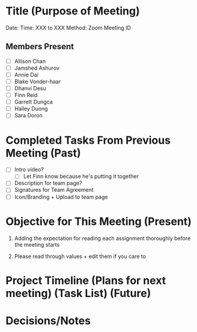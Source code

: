 # Title (Purpose of Meeting)
Date: 
Time: XXX to XXX
Method: Zoom Meeting ID

## Members Present
- [ ] Allison Chan
- [ ] Jamshed Ashurov
- [ ] Annie Dai
- [ ] Blake Vonder-haar
- [ ] Dhanvi Desu
- [ ] Finn Reid
- [ ] Garrett Dungca
- [ ] Hailey Duong
- [ ] Sara Doron

# Completed Tasks From Previous Meeting (Past)
- [ ] Intro video?
  - [ ] Let Finn know because he's putting it together
- [ ] Description for team page?
- [ ] Signatures for Team Agreement
- [ ] Icon/Branding + Upload to team page

# Objective for This Meeting (Present)
1. Adding the expectation for reading each assignment thoroughly before the meeting starts

2. Please read through values + edit them if you care to 



# Project Timeline (Plans for next meeting) (Task List) (Future)

# Decisions/Notes
